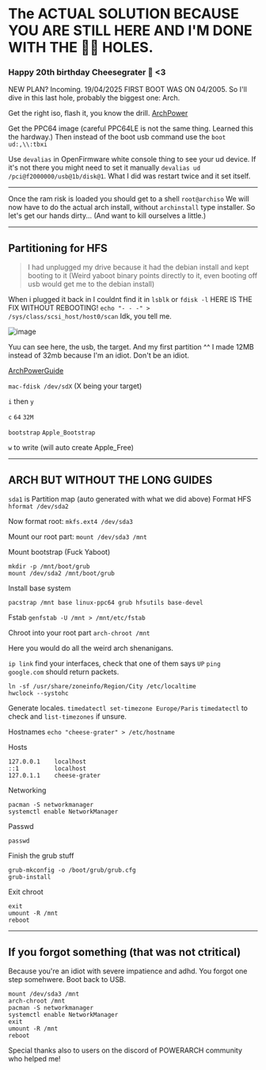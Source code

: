 # The ACTUAL SOLUTION BECAUSE YOU ARE STILL HERE AND I'M DONE WITH THE 🐰🐇 HOLES. 
### Happy 20th birthday Cheesegrater 🧀 <3

NEW PLAN? Incoming. 19/04/2025 FIRST BOOT WAS ON 04/2005. 
So I'll dive in this last hole, probably the biggest one: Arch. 

Get the right iso, flash it, you know the drill. 
[ArchPower](https://archlinuxpower.org/)

Get the PPC64 image (careful PPC64LE is not the same thing. Learned this the hardway.)
Then instead of the boot usb command use the `boot ud:,\\:tbxi` 

Use `devalias` in OpenFirmware white console thing to see your ud device. 
If it's not there you might need to set it manually `devalias ud /pci@f2000000/usb@1b/disk@1`. 
What I did was restart twice and it set itself. 

---

Once the ram risk is loaded you should get to a shell `root@archiso`
We will now have to do the actual arch install, without `archinstall` type installer. 
So let's get our hands dirty... (And want to kill ourselves a little.)

----

## Partitioning for HFS
> I had unplugged my drive because it had the debian install and kept booting to it (Weird yaboot binary points directly to it, even booting off usb would get me to the debian install)

When i plugged it back in I couldnt find it in `lsblk` or `fdisk -l`
HERE IS THE FIX WITHOUT REBOOTING!
`echo "- - -" > /sys/class/scsi_host/host0/scan` Idk, you tell me. 

![image](https://github.com/user-attachments/assets/9fcda476-fb02-4d12-a44f-d85f02054a2b)

Yuu can see here, the usb, the target. And my first partition ^^ I made 12MB instead of 32mb because I'm an idiot. Don't be an idiot. 

[ArchPowerGuide](https://github.com/kth5/archpower/wiki/Installation-%7C--NewWorld-PowerMac-with-Grub)

`mac-fdisk /dev/sdX` (X being your target) 

`i` then `y`

`c` `64` `32M` 

`bootstrap` `Apple_Bootstrap`

`w` to write (will auto create Apple_Free) 

-----

## ARCH BUT WITHOUT THE LONG GUIDES 

`sda1` is Partition map (auto generated with what we did above) 
Format HFS 
`hformat /dev/sda2`

Now format root:
`mkfs.ext4 /dev/sda3`


Mount our root part:
`mount /dev/sda3 /mnt`

Mount bootstrap (Fuck Yaboot) 
``` 
mkdir -p /mnt/boot/grub
mount /dev/sda2 /mnt/boot/grub
```

Install base system
```
pacstrap /mnt base linux-ppc64 grub hfsutils base-devel
```
Fstab
`genfstab -U /mnt > /mnt/etc/fstab`

Chroot into your root part
`arch-chroot /mnt`

Here you would do all the weird arch shenanigans.

`ip link` find your interfaces, check that one of them says `UP`
`ping google.com` should return packets. 

```
ln -sf /usr/share/zoneinfo/Region/City /etc/localtime
hwclock --systohc
```

Generate locales. 
`timedatectl set-timezone Europe/Paris`
`timedatectl` to check and `list-timezones` if unsure. 


Hostnames
`
echo "cheese-grater" > /etc/hostname
`

Hosts
```
127.0.0.1    localhost
::1          localhost
127.0.1.1    cheese-grater
```

Networking

```
pacman -S networkmanager
systemctl enable NetworkManager
```


Passwd

```
passwd
```

Finish the grub stuff
```
grub-mkconfig -o /boot/grub/grub.cfg
grub-install
```

Exit chroot
```
exit
umount -R /mnt
reboot
```


-------

## If you forgot something (that was not ctritical)  

Because you're an idiot with severe impatience and adhd. You forgot one step somehwere. 
Boot back to USB. 

```
mount /dev/sda3 /mnt
arch-chroot /mnt
pacman -S networkmanager
systemctl enable NetworkManager
exit
umount -R /mnt
reboot
```


Special thanks also to users on the discord of POWERARCH community who helped me! 

